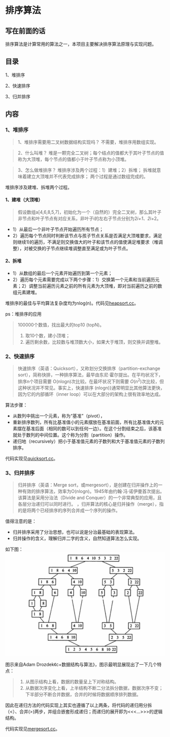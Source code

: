 # 排序算法

## 写在前面的话

排序算法是计算常用的算法之一，本项目主要解决排序算法原理与实现问题。

## 目录

1、堆排序

2、快速排序

3、归并排序

## 内容

### 1、堆排序
> 1、堆排序需要用二叉树数据结构实现吗？
> 不需要，堆排序用数组实现。

> 2、什么叫堆？
>堆是一颗完全二叉树；每个结点的值都大于其叶子节点的值称为大顶堆，每个节点的值都小于叶子节点称为小顶堆。

> 3、怎么做堆排序？
>堆排序涉及两个过程：1）建堆；2）拆堆；
>拆堆就意味着建立大顶堆并不代表完成排序；
>两个过程是通过数组完成的。

堆排序涉及建堆、拆堆两个过程。

#### 1、建堆（大顶堆）
> 假设数组a[4,6,8,5,7]，初始化为一个（自然的）完全二叉树，那么其叶子非节点和叶子节点有对应关系，非叶子i的左右子节点分别为2*i+1、2*i+2。 

* 1）从最后一个非叶子节点开始遍历所有节点；
* 2）遍历每个节点同时判断该节点与孩子节点关系是否满足大顶堆要求，满足则继续1)的遍历，不满足则交换值大的叶子和该节点的值使满足堆要求（堆调整），对被交换的子节点继续堆调整直至满足或为叶子节点。

#### 2、拆堆

* 1）从数组的最后一个元素开始遍历到第一个元素；
* 2）遍历每个元素需要完成以下两个步骤：1）交换第一个元素和当前遍历元素；2）调整当前遍历元素之前的所有元素为大顶堆，即对当前遍历之前的数组元素建堆。

堆排序的最佳与平均算法复杂度均为nlog(n)。代码见[heapsort.cc](https://github.com/alphaplato/Cplusplus/blob/master/SortAlgorithm/heapsort.cc)。

ps：堆排序的应用
>100000个数值，找出最大的top10 (topN)。
>1. 取10个数，建小顶堆；
>2. 遍历剩余数，比较数与堆顶数大小，如果大于堆顶，则交换并调整堆。

### 2、快速排序
>快速排序（英语：Quicksort），又称划分交换排序（partition-exchange sort），简称快排，一种排序算法，最早由东尼·霍尔提出。在平均状况下，排序n个项目需要 O(nlogn)次比较。在最坏状况下则需要 $O(n^{2})$次比较，但这种状况并不常见。事实上，快速排序 (nlogn)}通常明显比其他算法更快，因为它的内部循环（inner loop）可以在大部分的架构上很有效率地达成。

算法步骤：
* 从数列中挑出一个元素，称为“基准”（pivot），
* 重新排序数列，所有比基准值小的元素摆放在基准前面，所有比基准值大的元素摆在基准后面（相同的数可以到任何一边）。在这个分割结束之后，该基准就处于数列的中间位置。这个称为分割（partition）操作。
* 递归地（recursively）把小于基准值元素的子数列和大于基准值元素的子数列排序。

代码实现见[quicksort.cc](https://github.com/alphaplato/Cplusplus/blob/master/SortAlgorithm/quicksort.cc)。

### 3、归并排序
>归并排序（英语：Merge sort，或mergesort），是创建在归并操作上的一种有效的排序算法，效率为O(nlogn)。1945年由约翰·冯·诺伊曼首次提出。该算法是采用分治法（Divide and Conquer）的一个非常典型的应用，且各层分治递归可以同时进行。
>，归并算法的核心是归并操作（merge），指的是将两个已经排序的序列合并成一个序列的操作。

值得注意的是：
* 归并排序采用了分治思想，也可以说是分治最基础的表现算法。
* 归并操作的含义，理解归并二字的含义，自然知道算法怎么实现。

如下图：
![image](https://github.com/alphaplato/Cplusplus/blob/master/image/sortalgorithm-3-1.png)

图示来自Adam Drozdek《c+数据结构与算法》，图示最明显展现出了一下几个特点：
> 1. 从图示结构上看，数据的数量呈上下对称结构。
> 2. 从数据次序变化上看，上半结构不断二分法拆分数据，数据次序不变；下半部分不断合并数据，合并的时候将数据顺序排列数据。

因此在递归方法的代码实现上其实也遵循了以上两条，将代码的递归用分拆（<）、合并(>)两步，并组合嵌套形成递归；而递归的展开即为<<<...>>>的逻辑结构。

代码实现见[mergesort.cc](https://github.com/alphaplato/Cplusplus/blob/master/SortAlgorithm/mergesort.cc)。